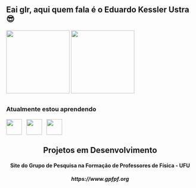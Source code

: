 ## Eai glr, aqui quem fala é o Eduardo Kessler Ustra 😎

<div>
<img height=170em src ="https://github-readme-stats.vercel.app/api?username=KesslerUstra&theme=merko&hide_border=true&locale=pt-br&border_radius=15px&custom_title=Estatísticas KesslerUstra">
<img height=170em src ="https://github-readme-stats.vercel.app/api/top-langs/?username=anuraghazra&layout=compact&theme=merko&hide_border=true&locale=pt-br&border_radius=15px">
</div>

##

### Atualmente estou aprendendo
<div>
  <img align="center" width=42px src="https://cdn.jsdelivr.net/gh/devicons/devicon/icons/css3/css3-original.svg" />
  &nbsp;
  <img align="center" width=42px src="https://cdn.jsdelivr.net/gh/devicons/devicon/icons/dotnetcore/dotnetcore-plain.svg" />
  &nbsp;
  <img align="center" width=42px src="https://cdn.jsdelivr.net/gh/devicons/devicon/icons/javascript/javascript-plain.svg" />
 </div>

<div align="center">
  <h2>Projetos em Desenvolvimento</h2>
  <h4>Site do Grupo de Pesquisa na Formação de Professores de Física - UFU</h4>
  <h5>https://www.gpfpf.org</h5>
 </div>
